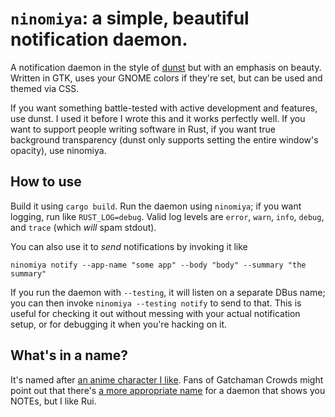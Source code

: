 # `ninomiya`: a simple, beautiful notification daemon.

A notification daemon in the style of
[dunst](https://github.com/dunst-project/dunst) but with an emphasis on beauty.
Written in GTK, uses your GNOME colors if they're set, but can be used and
themed via CSS.

If you want something battle-tested with active development and features, use dunst. I used
it before I wrote this and it works perfectly well. If you want to support
people writing software in Rust, if you want true background transparency (dunst
only supports setting the entire window's opacity), use ninomiya.

## How to use

Build it using `cargo build`. Run the daemon using `ninomiya`; if you want
logging, run like `RUST_LOG=debug`. Valid log levels are `error`, `warn`,
`info`, `debug`, and `trace` (which *will* spam stdout).

You can also use it to *send* notifications by invoking it like

```
ninomiya notify --app-name "some app" --body "body" --summary "the summary"
```

If you run the daemon with `--testing`, it will listen on a separate DBus name;
you can then invoke `ninomiya --testing notify` to send to that. This is useful
for checking it out without messing with your actual notification setup, or for
debugging it when you're hacking on it.

## What's in a name?

It's named after [an anime character I
like](https://gatchaman.fandom.com/wiki/Rui_Ninomiya). Fans of Gatchaman Crowds
might point out that there's [a more appropriate
name](https://gatchaman.fandom.com/wiki/Berg_Katze_(Crowds)) for a daemon that
shows you NOTEs, but I like Rui.
